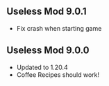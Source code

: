 ## Useless Mod 9.0.1 ##
- Fix crash when starting game

## Useless Mod 9.0.0 ##
- Updated to 1.20.4
- Coffee Recipes should work!

